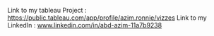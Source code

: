 Link to my tableau Project : https://public.tableau.com/app/profile/azim.ronnie/vizzes
Link to my LinkedIn : www.linkedin.com/in/abd-azim-11a7b9238 
